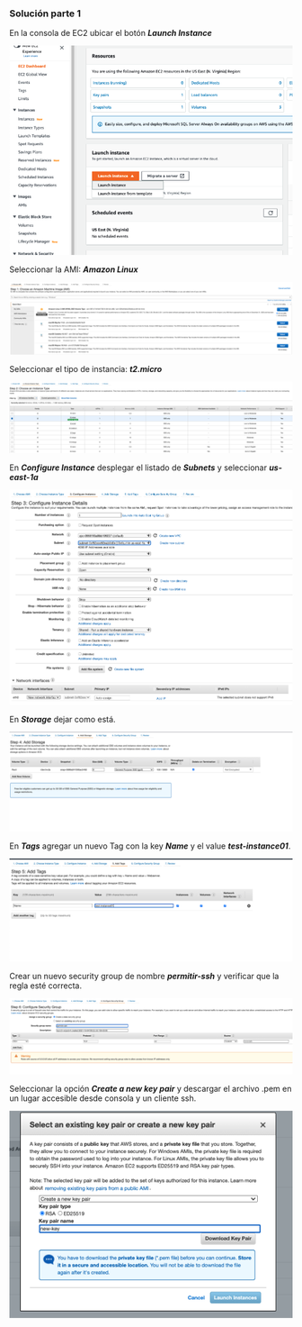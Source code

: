 ### Solución parte 1

En la consola de EC2 ubicar el botón **_Launch Instance_**  

<p align = "center">
<img src = "/Extras/Imagenes/laboratorioCloud_EC2/ec2/step0.png">
</p>

Seleccionar la AMI: **_Amazon Linux_**  

<p align = "center">
<img src = "/Extras/Imagenes/laboratorioCloud_EC2/ec2/step1.png">
</p>

Seleccionar el tipo de instancia: **_t2.micro_**  

<p align = "center">
<img src = "/Extras/Imagenes/laboratorioCloud_EC2/ec2/step2.png">
</p>

En **_Configure Instance_** desplegar el listado de **_Subnets_** y seleccionar **_us-east-1a_**  

<p align = "center">
<img src = "/Extras/Imagenes/laboratorioCloud_EC2/ec2/step3.png">
</p>

En **_Storage_** dejar como está.  

<p align = "center">
<img src = "/Extras/Imagenes/laboratorioCloud_EC2/ec2/step4.png">
</p>

En **_Tags_** agregar un nuevo Tag con la key **_Name_** y el value **_test-instance01_**.  

<p align = "center">
<img src = "/Extras/Imagenes/laboratorioCloud_EC2/ec2/step5.png">
</p>

Crear un nuevo security group de nombre **_permitir-ssh_** y verificar que la regla esté correcta.  

<p align = "center">
<img src = "/Extras/Imagenes/laboratorioCloud_EC2/ec2/step6.png">
</p>

Seleccionar la opción **_Create a new key pair_** y descargar el archivo .pem en un lugar accesible desde consola y un cliente ssh.  

<p align = "center">
<img src = "/Extras/Imagenes/laboratorioCloud_EC2/ec2/step7.png">
</p>
